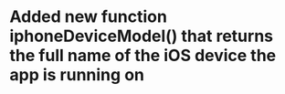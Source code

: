 # Added new function iphoneDeviceModel() that returns the full name of the iOS device the app is running on
